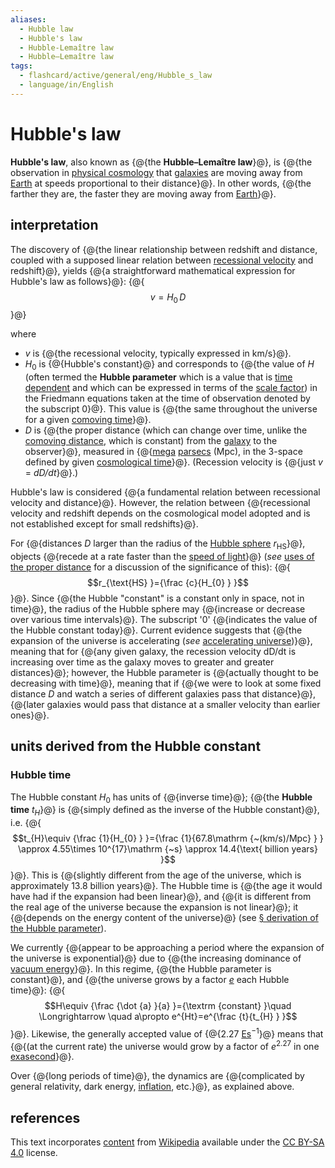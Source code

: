 ```yaml
---
aliases:
  - Hubble law
  - Hubble's law
  - Hubble-Lemaître law
  - Hubble–Lemaître law
tags:
  - flashcard/active/general/eng/Hubble_s_law
  - language/in/English
---
```


# Hubble's law

__Hubble's law__, also known as {@{the __Hubble–Lemaître law__}@}, is {@{the observation in [physical cosmology](physical%20cosmology.md) that [galaxies](galaxy.md) are moving away from [Earth](Earth.md) at speeds proportional to their distance}@}. In other words, {@{the farther they are, the faster they are moving away from [Earth](Earth.md)}@}. <!--SR:!2025-07-05,286,330!2025-08-01,307,330!2026-03-20,464,310-->

## interpretation

The discovery of {@{the linear relationship between redshift and distance, coupled with a supposed linear relation between [recessional velocity](recessional%20velocity.md) and redshift}@}, yields {@{a straightforward mathematical expression for Hubble's law as follows}@}: {@{$$v=H_{0}\,D$$}@} <!--SR:!2025-02-10,130,306!2025-09-23,321,346!2025-07-13,263,346-->

where

- _v_ is {@{the recessional velocity, typically expressed in km/s}@}.
- _H_<sub>0</sub> is {@{Hubble's constant}@} and corresponds to {@{the value of _H_ (often termed the __Hubble parameter__ which is a value that is [time dependent](time-variant%20system.md) and which can be expressed in terms of the [scale factor](scale%20factor%20(cosmology).md)) in the Friedmann equations taken at the time of observation denoted by the subscript 0}@}. This value is {@{the same throughout the universe for a given [comoving time](comoving%20and%20proper%20distances.md#comoving%20coordinates)}@}.
- _D_ is {@{the proper distance (which can change over time, unlike the [comoving distance](comoving%20and%20proper%20distances.md), which is constant) from the [galaxy](galaxy.md) to the observer}@}, measured in {@{[mega](mega-.md) [parsecs](parsec.md) (Mpc), in the 3-space defined by given [cosmological time](cosmic%20time.md)}@}. (Recession velocity is {@{just _v_ = _dD/dt_}@}.) <!--SR:!2025-10-10,333,346!2025-09-23,319,346!2025-02-02,123,306!2025-02-25,52,266!2025-04-05,179,326!2025-09-18,295,306!2025-09-14,312,346-->

Hubble's law is considered {@{a fundamental relation between recessional velocity and distance}@}. However, the relation between {@{recessional velocity and redshift depends on the cosmological model adopted and is not established except for small redshifts}@}. <!--SR:!2025-08-05,283,346!2025-02-21,144,306-->

For {@{distances _D_ larger than the radius of the [Hubble sphere](hubble%20volume.md) _r_<sub>HS</sub>}@}, objects {@{recede at a rate faster than the [speed of light](speed%20of%20light.md)}@} (_see_ [uses of the proper distance](comoving%20and%20proper%20distances.md#uses%20of%20the%20proper%20distance) for a discussion of the significance of this): {@{$$r_{\text{HS} }={\frac {c}{H_{0} } }$$}@}. Since {@{the Hubble "constant" is a constant only in space, not in time}@}, the radius of the Hubble sphere may {@{increase or decrease over various time intervals}@}. The subscript '0' {@{indicates the value of the Hubble constant today}@}. Current evidence suggests that {@{the expansion of the universe is accelerating (_see_ [accelerating universe](accelerating%20expansion%20of%20the%20universe.md))}@}, meaning that for {@{any given galaxy, the recession velocity dD/dt is increasing over time as the galaxy moves to greater and greater distances}@}; however, the Hubble parameter is {@{actually thought to be decreasing with time}@}, meaning that if {@{we were to look at some fixed distance _D_ and watch a series of different galaxies pass that distance}@}, {@{later galaxies would pass that distance at a smaller velocity than earlier ones}@}. <!--SR:!2025-05-23,207,326!2025-09-16,316,346!2025-08-12,287,346!2025-09-22,318,346!2025-08-09,286,346!2025-10-03,327,346!2025-03-19,169,326!2025-02-15,130,306!2025-08-12,287,346!2025-07-20,250,326!2025-06-08,234,326-->

## units derived from the Hubble constant

### Hubble time

The Hubble constant _H_<sub>0</sub> has units of {@{inverse time}@}; {@{the __Hubble time__ _t<sub>H</sub>_}@} is {@{simply defined as the inverse of the Hubble constant}@}, i.e. {@{$$t_{H}\equiv {\frac {1}{H_{0} } }={\frac {1}{67.8\mathrm {~(km/s)/Mpc} } } \approx 4.55\times 10^{17}\mathrm {~s} \approx 14.4{\text{ billion years} }$$}@}. This is {@{slightly different from the age of the universe, which is approximately 13.8 billion years}@}. The Hubble time is {@{the age it would have had if the expansion had been linear}@}, and {@{it is different from the real age of the universe because the expansion is not linear}@}; it {@{depends on the energy content of the universe}@} (see [§ derivation of the Hubble parameter](#derivation%20of%20the%20Hubble%20parameter)). <!--SR:!2025-09-08,284,349!2026-01-31,420,369!2025-05-02,199,349!2025-05-25,182,289!2026-03-10,421,329!2025-12-11,379,369!2025-12-24,389,369!2025-08-14,277,349-->

We currently {@{appear to be approaching a period where the expansion of the universe is exponential}@} due to {@{the increasing dominance of [vacuum energy](vacuum%20energy.md)}@}. In this regime, {@{the Hubble parameter is constant}@}, and {@{the universe grows by a factor [_e_](e%20(mathematical%20constant).md) each Hubble time}@}: {@{$$H\equiv {\frac {\dot {a} }{a} }={\textrm {constant} }\quad \Longrightarrow \quad a\propto e^{Ht}=e^{\frac {t}{t_{H} } }$$}@}. Likewise, the generally accepted value of {@{2.27 [Es](metric%20prefix.md#List%20of%20SI%20prefixes)<sup>−1</sup>}@} means that {@{(at the current rate) the universe would grow by a factor of _e_<sup>2.27</sup> in one [exasecond](orders%20of%20magnitude%20(time).md)}@}. <!--SR:!2025-05-02,199,349!2025-06-07,207,329!2026-01-15,408,369!2026-02-02,422,369!2025-01-14,113,329!2025-09-20,289,309!2025-03-21,155,329-->

Over {@{long periods of time}@}, the dynamics are {@{complicated by general relativity, dark energy, [inflation](cosmic%20inflation.md), etc.}@}, as explained above. <!--SR:!2026-01-22,413,369!2025-06-02,225,349-->

## references

This text incorporates [content](https://en.wikipedia.org/wiki/Hubble's_law) from [Wikipedia](Wikipedia.md) available under the [CC BY-SA 4.0](https://creativecommons.org/licenses/by-sa/4.0/) license.
